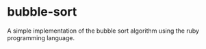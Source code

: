 # bubble-sort

A simple implementation of the bubble sort algorithm
using the ruby programming language.